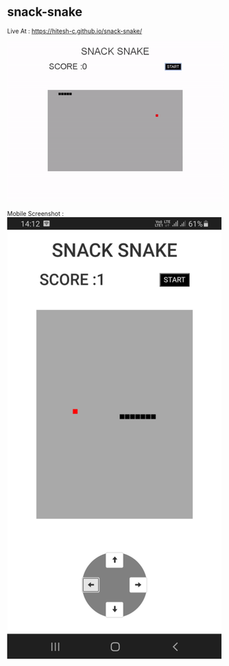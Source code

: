 # snack-snake
Live At : https://hitesh-c.github.io/snack-snake/


![Alt Text](https://github.com/hitesh-c/snack-snake/blob/master/snake.gif?raw=true)

Mobile Screenshot :
<br/>
<img src="https://github.com/hitesh-c/snack-snake/blob/master/snake.jpg?raw=true"  width = "500" />